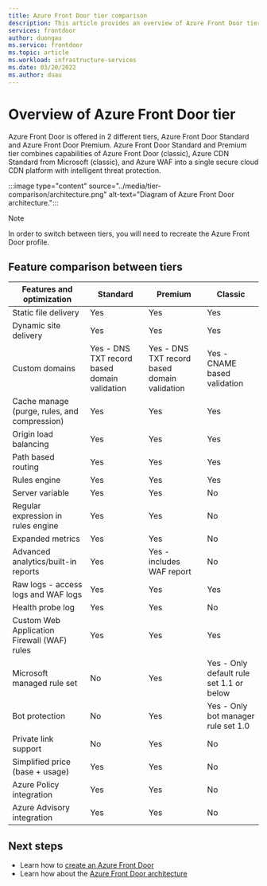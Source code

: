 ```yaml
---
title: Azure Front Door tier comparison
description: This article provides an overview of Azure Front Door tiers and feature differences between them.
services: frontdoor
author: duongau
ms.service: frontdoor
ms.topic: article
ms.workload: infrastructure-services
ms.date: 03/20/2022
ms.author: duau
---
```


# Overview of Azure Front Door tier


Azure Front Door is offered in 2 different tiers, Azure Front Door Standard and Azure Front Door Premium. Azure Front Door Standard and Premium tier combines capabilities of Azure Front Door (classic), Azure CDN Standard from Microsoft (classic), and Azure WAF into a single secure cloud CDN platform with intelligent threat protection.

:::image type="content" source="../media/tier-comparison/architecture.png" alt-text="Diagram of Azure Front Door architecture.":::

> [!NOTE]
> In order to switch between tiers, you will need to recreate the Azure Front Door profile.
> 

## Feature comparison between tiers

| Features and optimization | Standard | Premium | Classic |
|--|--|--|--|
| Static file delivery | Yes | Yes | Yes |
| Dynamic site delivery | Yes | Yes | Yes |
| Custom domains | Yes - DNS TXT record based domain validation | Yes - DNS TXT record based domain validation | Yes - CNAME based validation |
| Cache manage (purge, rules, and compression) | Yes | Yes | Yes |
| Origin load balancing | Yes | Yes | Yes |
| Path based routing | Yes | Yes | Yes |
| Rules engine | Yes | Yes | Yes |
| Server variable | Yes | Yes | No |
| Regular expression in rules engine | Yes | Yes | No |
| Expanded metrics | Yes | Yes | No |
| Advanced analytics/built-in reports | Yes | Yes - includes WAF report | No |
| Raw logs - access logs and WAF logs | Yes | Yes | Yes |
| Health probe log | Yes | Yes | No |
| Custom Web Application Firewall (WAF) rules | Yes | Yes | Yes |
| Microsoft managed rule set | No | Yes | Yes - Only default rule set 1.1 or below |
| Bot protection | No | Yes | Yes - Only bot manager rule set 1.0  |
| Private link support | No | Yes | No |
| Simplified price (base + usage) | Yes | Yes | No |
| Azure Policy integration | Yes | Yes | No |
| Azure Advisory integration | Yes | Yes | No | 

## Next steps

* Learn how to [create an Azure Front Door](create-front-door-portal.md)
* Learn how about the [Azure Front Door architecture](../front-door-routing-architecture.md)
